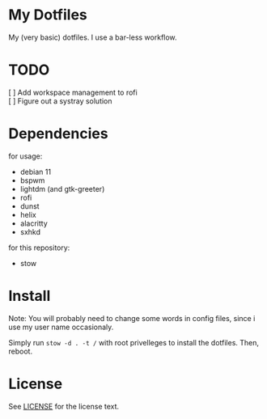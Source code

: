 # My Dotfiles

My (very basic) dotfiles. I use a bar-less workflow.

# TODO

[ ] Add workspace management to rofi  
[ ] Figure out a systray solution

# Dependencies

for usage:
- debian 11
- bspwm
- lightdm (and gtk-greeter)
- rofi
- dunst
- helix
- alacritty
- sxhkd

for this repository:
- stow

# Install

Note: You will probably need to change some words in config files, since i use
my user name occasionaly.

Simply run `stow -d . -t /` with root privelleges to install the dotfiles.
Then, reboot.

# License

See [LICENSE](LICENSE) for the license text.
